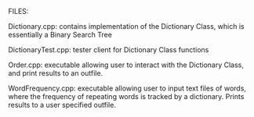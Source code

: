 FILES:

  Dictionary.cpp: contains implementation of the Dictionary Class, which is essentially a Binary Search Tree
    
  DictionaryTest.cpp: tester client for Dictionary Class functions
  
  Order.cpp: executable allowing user to interact with the Dictionary Class, and print results to an outfile.
  
  WordFrequency.cpp: executable allowing user to input text files of words, where the frequency of repeating words is tracked by a dictionary.  Prints results to a user specified outfile.
